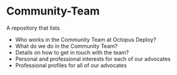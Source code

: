 # Community-Team
A repository that lists

* Who works in the Community Team at Octopus Deploy?
* What do we do in the Community Team?
* Details on how to get in touch with the team?
* Personal and professional interests for each of our advocates
* Professional profiles for all of our advocates
